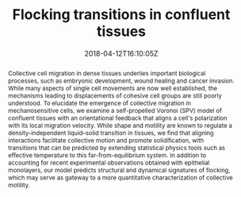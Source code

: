---
title: "Flocking transitions in confluent tissues"
authors:
- Fabio Giavazzi
- Matteo Paoluzzi
- Marta Macchi
- Dapeng Bi
- Giorgio Scita
- M. Lisa Manning
- admin
- M. Cristina Marchetti

author_notes:
- ""
- ""
- ""
- ""
- ""
- ""
- "Corresponding author"
- "Corresponding author"
date: "2018-04-12T16:10:05Z"
doi: "10.1039/c8sm00126j"

# Schedule page publish date (NOT publication's date).
publishDate: "2024-04-15T00:00:00Z"

# Publication type.
# Legend: 0 = Uncategorized; 1 = Conference paper; 2 = Journal article;
# 3 = Preprint / Working Paper; 4 = Report; 5 = Book; 6 = Book section;
# 7 = Thesis; 8 = Patent
publication_types: ["article-journal"]

# Publication name and optional abbreviated publication name.
publication: "*Soft Matter* **14**, 3471-3477"
publication_short: "*Soft Matter* **14**, 3471-3477"

abstract: "Collective cell migration in dense tissues underlies important biological processes, such as embryonic development, wound healing and cancer invasion. While many aspects of single cell movements are now well established, the mechanisms leading to displacements of cohesive cell groups are still poorly understood. To elucidate the emergence of collective migration in mechanosensitive cells, we examine a self-propelled Voronoi (SPV) model of confluent tissues with an orientational feedback that aligns a cell's polarization with its local migration velocity. While shape and motility are known to regulate a density-independent liquid–solid transition in tissues, we find that aligning interactions facilitate collective motion and promote solidification, with transitions that can be predicted by extending statistical physics tools such as effective temperature to this far-from-equilibrium system. In addition to accounting for recent experimental observations obtained with epithelial monolayers, our model predicts structural and dynamical signatures of flocking, which may serve as gateway to a more quantitative characterization of collective motility."

# Summary. An optional shortened abstract.
summary:

tags:
#- tag1
#- tag2
featured: false

links:
#- name: Link
#  url: "link..."
#url_pdf: ''
#url_code: ''
#url_dataset: ''
#url_poster: ''
#url_project: ''
#url_slides: ''
#url_source: ''
#url_video: ''

# Featured image
# To use, add an image named `featured.jpg/png` to your page's folder. 
image:
  caption: 'Image credit: [RSC](https://pubs.rsc.org/en/Image/Get?imageInfo.ImageType=GA&imageInfo.ImageIdentifier.ManuscriptID=C8SM00126J&imageInfo.ImageIdentifier.Year=2018)'
  focal_point: ""
  preview_only: false

# Associated Projects (optional).
#   Associate this publication with one or more of your projects.
#   Simply enter your project's folder or file name without extension.
#   E.g. `internal-project` references `content/project/internal-project/index.md`.
#   Otherwise, set `projects: []`.
projects: []

# Slides (optional).
#   Associate this publication with Markdown slides.
#   Simply enter your slide deck's filename without extension.
#   E.g. `slides: "example"` references `content/slides/example/index.md`.
#   Otherwise, set `slides: ""`.
slides:

# Comments (optional).
#   Enable comments in the page.
commentable: false
---